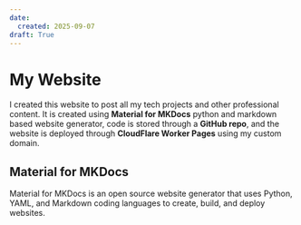 ```yaml
---
date:
  created: 2025-09-07
draft: True
---
```


# My Website

I created this website to post all my tech projects and other professional content. It is created using **Material for MKDocs** python and markdown based website generator, code is stored through a **GitHub repo**, and the website is deployed through **CloudFlare Worker Pages** using my custom domain.
<!-- more -->

## Material for MKDocs

Material for MKDocs is an open source website generator that uses Python, YAML, and Markdown coding languages to create, build, and deploy websites.
